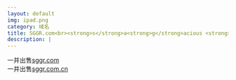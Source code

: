 ```yaml
---
layout: default
img: ipad.png
category: 域名
title: SGGR.com<br><strong>s</strong>a<strong>g</strong>acious <strong>g</strong>allant <strong>r</strong>obots
description: |
---
```

  一并出售[sggr.com](http://join.deathtothestockphoto.com/)<br>一并出售[sggr.com.cn](http://join.deathtothestockphoto.com/)
